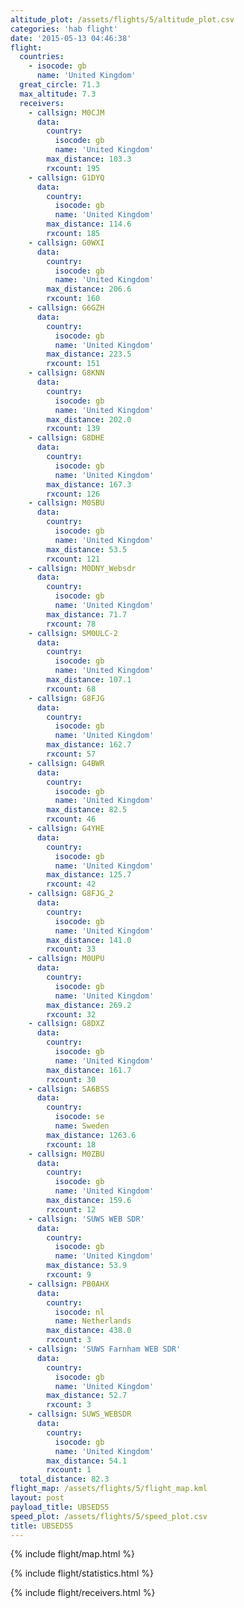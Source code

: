 ```yaml
---
altitude_plot: /assets/flights/5/altitude_plot.csv
categories: 'hab flight'
date: '2015-05-13 04:46:38'
flight:
  countries:
    - isocode: gb
      name: 'United Kingdom'
  great_circle: 71.3
  max_altitude: 7.3
  receivers:
    - callsign: M0CJM
      data:
        country:
          isocode: gb
          name: 'United Kingdom'
        max_distance: 103.3
        rxcount: 195
    - callsign: G1DYQ
      data:
        country:
          isocode: gb
          name: 'United Kingdom'
        max_distance: 114.6
        rxcount: 185
    - callsign: G0WXI
      data:
        country:
          isocode: gb
          name: 'United Kingdom'
        max_distance: 206.6
        rxcount: 160
    - callsign: G6GZH
      data:
        country:
          isocode: gb
          name: 'United Kingdom'
        max_distance: 223.5
        rxcount: 151
    - callsign: G8KNN
      data:
        country:
          isocode: gb
          name: 'United Kingdom'
        max_distance: 202.0
        rxcount: 139
    - callsign: G8DHE
      data:
        country:
          isocode: gb
          name: 'United Kingdom'
        max_distance: 167.3
        rxcount: 126
    - callsign: M0SBU
      data:
        country:
          isocode: gb
          name: 'United Kingdom'
        max_distance: 53.5
        rxcount: 121
    - callsign: M0DNY_Websdr
      data:
        country:
          isocode: gb
          name: 'United Kingdom'
        max_distance: 71.7
        rxcount: 78
    - callsign: SM0ULC-2
      data:
        country:
          isocode: gb
          name: 'United Kingdom'
        max_distance: 107.1
        rxcount: 68
    - callsign: G8FJG
      data:
        country:
          isocode: gb
          name: 'United Kingdom'
        max_distance: 162.7
        rxcount: 57
    - callsign: G4BWR
      data:
        country:
          isocode: gb
          name: 'United Kingdom'
        max_distance: 82.5
        rxcount: 46
    - callsign: G4YHE
      data:
        country:
          isocode: gb
          name: 'United Kingdom'
        max_distance: 125.7
        rxcount: 42
    - callsign: G8FJG_2
      data:
        country:
          isocode: gb
          name: 'United Kingdom'
        max_distance: 141.0
        rxcount: 33
    - callsign: M0UPU
      data:
        country:
          isocode: gb
          name: 'United Kingdom'
        max_distance: 269.2
        rxcount: 32
    - callsign: G8DXZ
      data:
        country:
          isocode: gb
          name: 'United Kingdom'
        max_distance: 161.7
        rxcount: 30
    - callsign: SA6BSS
      data:
        country:
          isocode: se
          name: Sweden
        max_distance: 1263.6
        rxcount: 18
    - callsign: M0ZBU
      data:
        country:
          isocode: gb
          name: 'United Kingdom'
        max_distance: 159.6
        rxcount: 12
    - callsign: 'SUWS WEB SDR'
      data:
        country:
          isocode: gb
          name: 'United Kingdom'
        max_distance: 53.9
        rxcount: 9
    - callsign: PB0AHX
      data:
        country:
          isocode: nl
          name: Netherlands
        max_distance: 438.0
        rxcount: 3
    - callsign: 'SUWS Farnham WEB SDR'
      data:
        country:
          isocode: gb
          name: 'United Kingdom'
        max_distance: 52.7
        rxcount: 3
    - callsign: SUWS_WEBSDR
      data:
        country:
          isocode: gb
          name: 'United Kingdom'
        max_distance: 54.1
        rxcount: 1
  total_distance: 82.3
flight_map: /assets/flights/5/flight_map.kml
layout: post
payload_title: UBSEDS5
speed_plot: /assets/flights/5/speed_plot.csv
title: UBSEDS5
---
```

<!--more-->

{% include flight/map.html %}

{% include flight/statistics.html %}

{% include flight/receivers.html %}
